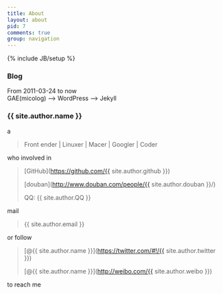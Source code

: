 ```yaml
---
title: About
layout: about
pid: 7
comments: true
group: navigation
---
```

{% include JB/setup %}
<br />
### Blog
From 2011-03-24 to now  
GAE(micolog) --> WordPress --> Jekyll
### {{ site.author.name }}
a
> Front ender | Linuxer | Macer | Googler | Coder

who involved in
> <i class="icon-github"></i>[GitHub](https://github.com/{{ site.author.github }})
>
> [douban](http://www.douban.com/people/{{ site.author.douban }}/)
>
> <i class="icon-qq"></i>QQ: {{ site.author.QQ }}

mail
> <i class="icon-gmail"></i> {{ site.author.email }}

or follow
> <i class="icon-twitter"></i> [@{{ site.author.name }}](https://twitter.com/#!/{{ site.author.twitter }})
>
> <i class="icon-weibo"></i> [@{{ site.author.name }}](http://weibo.com/{{ site.author.weibo }})

to reach me